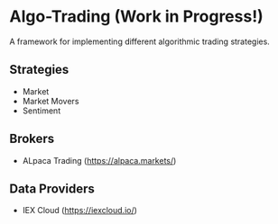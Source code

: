 # Algo-Trading (Work in Progress!)

A framework for implementing different algorithmic trading strategies.

## Strategies
- Market
- Market Movers
- Sentiment

## Brokers
- ALpaca Trading (https://alpaca.markets/)

## Data Providers
- IEX Cloud (https://iexcloud.io/)